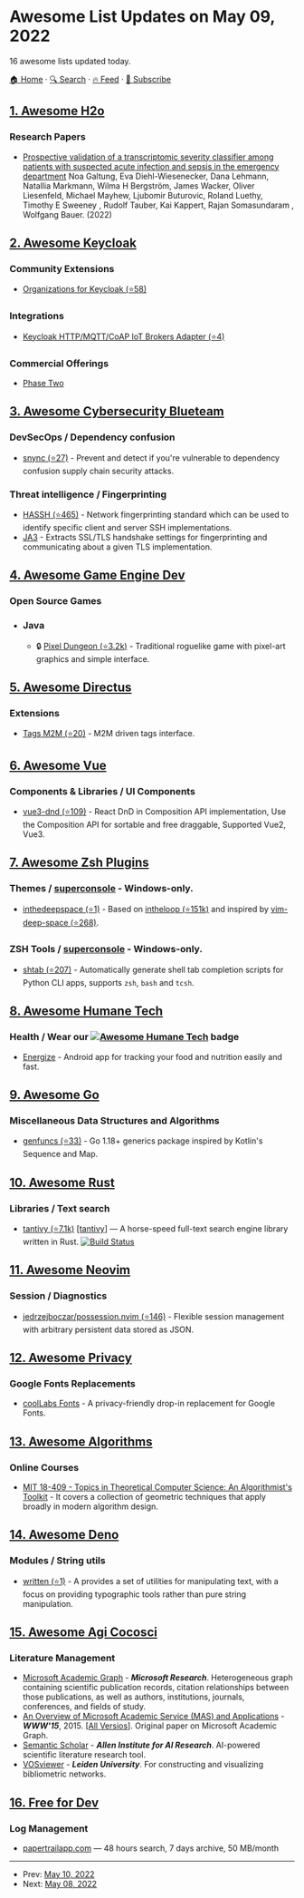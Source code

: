 # Awesome List Updates on May 09, 2022

16 awesome lists updated today.

[🏠 Home](/README.md) · [🔍 Search](https://test.trackawesomelist.com/search/) · [🔥 Feed](https://test.trackawesomelist.com/feed.xml) · [📮 Subscribe](https://trackawesomelist.us17.list-manage.com/subscribe?u=d2f0117aa829c83a63ec63c2f&id=36a103854c)



## [1. Awesome H2o](/content/h2oai/awesome-h2o/README.md)

### Research Papers

*   [ Prospective validation of a transcriptomic severity classifier among patients with suspected acute infection and sepsis in the emergency department](https://pubmed.ncbi.nlm.nih.gov/35467566/) Noa Galtung, Eva Diehl-Wiesenecker, Dana Lehmann, Natallia Markmann, Wilma H Bergström, James Wacker, Oliver Liesenfeld, Michael Mayhew, Ljubomir Buturovic, Roland Luethy, Timothy E Sweeney , Rudolf Tauber, Kai Kappert, Rajan Somasundaram , Wolfgang Bauer. (2022)

## [2. Awesome Keycloak](/content/thomasdarimont/awesome-keycloak/README.md)

### Community Extensions

*   [Organizations for Keycloak (⭐58)](https://github.com/p2-inc/keycloak-orgs)

### Integrations

*   [Keycloak HTTP/MQTT/CoAP IoT Brokers Adapter (⭐4)](https://github.com/authbroker/authbroker)

### Commercial Offerings

*   [Phase Two](https://phasetwo.io/)

## [3. Awesome Cybersecurity Blueteam](/content/fabacab/awesome-cybersecurity-blueteam/README.md)

### DevSecOps / Dependency confusion

*   [snync (⭐27)](https://github.com/snyk-labs/snync) - Prevent and detect if you're vulnerable to dependency confusion supply chain security attacks.

### Threat intelligence / Fingerprinting

*   [HASSH (⭐465)](https://github.com/salesforce/hassh) - Network fingerprinting standard which can be used to identify specific client and server SSH implementations.
*   [JA3](https://ja3er.com/) - Extracts SSL/TLS handshake settings for fingerprinting and communicating about a given TLS implementation.

## [4. Awesome Game Engine Dev](/content/stevinz/awesome-game-engine-dev/README.md)

### Open Source Games

*   ### Java
    *   🔒 [Pixel Dungeon (⭐3.2k)](https://github.com/watabou/pixel-dungeon) - Traditional roguelike game with pixel-art graphics and simple interface.

## [5. Awesome Directus](/content/directus-community/awesome-directus/README.md)

### Extensions

*   [Tags M2M (⭐20)](https://github.com/dimitrov-adrian/directus-extension-tags-m2m-interface) - M2M driven tags interface.

## [6. Awesome Vue](/content/vuejs/awesome-vue/README.md)

### Components & Libraries / UI Components

*   [vue3-dnd (⭐109)](https://github.com/hcg1023/vue3-dnd) - React DnD in Composition API implementation, Use the Composition API for sortable and free draggable, Supported Vue2, Vue3.

## [7. Awesome Zsh Plugins](/content/unixorn/awesome-zsh-plugins/README.md)

### Themes / [superconsole](https://github.com/alexchmykhalo/superconsole)   \- Windows-only.

*   [inthedeepspace (⭐1)](https://github.com/alionapermes/inthedeepspace/) - Based on [intheloop (⭐151k)](https://github.com/ohmyzsh/ohmyzsh/wiki/Themes#user-content-intheloop) and inspired by [vim-deep-space (⭐268)](https://github.com/tyrannicaltoucan/vim-deep-space).

### ZSH Tools / [superconsole](https://github.com/alexchmykhalo/superconsole)   \- Windows-only.

*   [shtab (⭐207)](https://github.com/iterative/shtab) - Automatically generate shell tab completion scripts for Python CLI apps, supports `zsh`, `bash` and `tcsh`.

## [8. Awesome Humane Tech](/content/humanetech-community/awesome-humane-tech/README.md)

### Health / Wear our   [![Awesome Humane Tech](https://raw.githubusercontent.com/humanetech-community/awesome-humane-tech/main/humane-tech-badge.svg?sanitize=true)](https://github.com/humanetech-community/awesome-humane-tech)   badge

*   [Energize](https://codeberg.org/epinez/Energize) - Android app for tracking your food and nutrition easily and fast.

## [9. Awesome Go](/content/avelino/awesome-go/README.md)

### Miscellaneous Data Structures and Algorithms

*   [genfuncs (⭐33)](https://github.com/nwillc/genfuncs) - Go 1.18+ generics package inspired by Kotlin's Sequence and Map.

## [10. Awesome Rust](/content/rust-unofficial/awesome-rust/README.md)

### Libraries / Text search

*   [tantivy (⭐7.1k)](https://github.com/quickwit-oss/tantivy) \[[tantivy](https://crates.io/crates/tantivy)] — A horse-speed full-text search engine library written in Rust. [![Build Status](https://github.com/quickwit-oss/tantivy/actions/workflows/test.yml/badge.svg)](https://github.com/quickwit-oss/tantivy/actions/workflows/test.yml)

## [11. Awesome Neovim](/content/rockerBOO/awesome-neovim/README.md)

### Session / Diagnostics

*   [jedrzejboczar/possession.nvim (⭐146)](https://github.com/jedrzejboczar/possession.nvim) - Flexible session management with arbitrary persistent data stored as JSON.

## [12. Awesome Privacy](/content/pluja/awesome-privacy/README.md)

### Google Fonts Replacements

*   [coolLabs Fonts](https://fonts.coollabs.io/) - A privacy-friendly drop-in replacement for Google Fonts.

## [13. Awesome Algorithms](/content/tayllan/awesome-algorithms/README.md)

### Online Courses

*   [MIT 18-409 - Topics in Theoretical Computer Science: An Algorithmist's Toolkit](https://ocw.mit.edu/courses/18-409-topics-in-theoretical-computer-science-an-algorithmists-toolkit-fall-2009/) - It covers a collection of geometric techniques that apply broadly in modern algorithm design.

## [14. Awesome Deno](/content/denolib/awesome-deno/README.md)

### Modules / String utils

*   [written (⭐1)](https://github.com/vixalien/written) - A provides a set of utilities for manipulating text, with a focus on providing typographic tools rather than pure string manipulation.

## [15. Awesome Agi Cocosci](/content/YuzheSHI/awesome-agi-cocosci/README.md)

### Literature Management

*   [Microsoft Academic Graph](https://www.microsoft.com/en-us/research/project/microsoft-academic-graph/) - ***Microsoft Research***. Heterogeneous graph containing scientific publication records, citation relationships between those publications, as well as authors, institutions, journals, conferences, and fields of study.
*   [An Overview of Microsoft Academic Service (MAS) and Applications](http://sonyis.me/paperpdf/Microsoft%20Academic%20Graph%20WWW%202015.pdf) - ***WWW'15***, 2015. \[[All Versios](https://scholar.google.com/scholar?cluster=9075899176667058496\&hl=en\&as_sdt=0,5)]. Original paper on Microsoft Academic Graph.
*   [Semantic Scholar](https://www.semanticscholar.org/) - ***Allen Institute for AI Research***. AI-powered scientific literature research tool.
*   [VOSviewer](https://www.vosviewer.com/) - ***Leiden University***. For constructing and visualizing bibliometric networks.

## [16. Free for Dev](/content/ripienaar/free-for-dev/README.md)

### Log Management

*   [papertrailapp.com](https://papertrailapp.com/) — 48 hours search, 7 days archive, 50 MB/month

---

- Prev: [May 10, 2022](/content/2022/05/10/README.md)
- Next: [May 08, 2022](/content/2022/05/08/README.md)